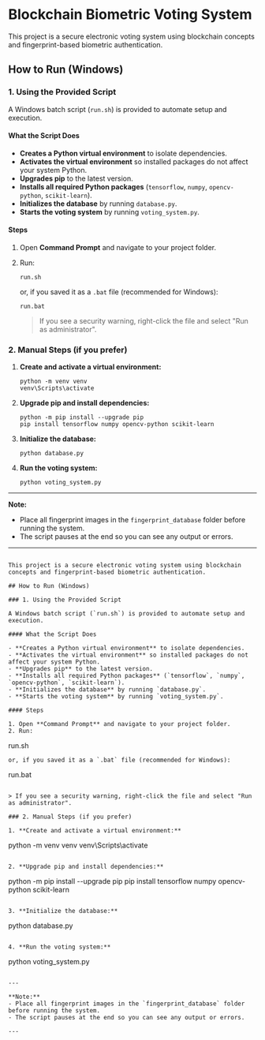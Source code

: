 # Blockchain Biometric Voting System

This project is a secure electronic voting system using blockchain concepts and fingerprint-based biometric authentication.

## How to Run (Windows)

### 1. Using the Provided Script

A Windows batch script (`run.sh`) is provided to automate setup and execution.

#### What the Script Does

- **Creates a Python virtual environment** to isolate dependencies.
- **Activates the virtual environment** so installed packages do not affect your system Python.
- **Upgrades pip** to the latest version.
- **Installs all required Python packages** (`tensorflow`, `numpy`, `opencv-python`, `scikit-learn`).
- **Initializes the database** by running `database.py`.
- **Starts the voting system** by running `voting_system.py`.

#### Steps

1. Open **Command Prompt** and navigate to your project folder.
2. Run:
   ```
   run.sh
   ```
   or, if you saved it as a `.bat` file (recommended for Windows):
   ```
   run.bat
   ```

   > If you see a security warning, right-click the file and select "Run as administrator".

### 2. Manual Steps (if you prefer)

1. **Create and activate a virtual environment:**
   ```
   python -m venv venv
   venv\Scripts\activate
   ```

2. **Upgrade pip and install dependencies:**
   ```
   python -m pip install --upgrade pip
   pip install tensorflow numpy opencv-python scikit-learn
   ```

3. **Initialize the database:**
   ```
   python database.py
   ```

4. **Run the voting system:**
   ```
   python voting_system.py
   ```

---

**Note:**  
- Place all fingerprint images in the `fingerprint_database` folder before running the system.
- The script pauses at the end so you can see any output or errors.

---
```# Blockchain Biometric Voting System

This project is a secure electronic voting system using blockchain concepts and fingerprint-based biometric authentication.

## How to Run (Windows)

### 1. Using the Provided Script

A Windows batch script (`run.sh`) is provided to automate setup and execution.

#### What the Script Does

- **Creates a Python virtual environment** to isolate dependencies.
- **Activates the virtual environment** so installed packages do not affect your system Python.
- **Upgrades pip** to the latest version.
- **Installs all required Python packages** (`tensorflow`, `numpy`, `opencv-python`, `scikit-learn`).
- **Initializes the database** by running `database.py`.
- **Starts the voting system** by running `voting_system.py`.

#### Steps

1. Open **Command Prompt** and navigate to your project folder.
2. Run:
   ```
   run.sh
   ```
   or, if you saved it as a `.bat` file (recommended for Windows):
   ```
   run.bat
   ```

   > If you see a security warning, right-click the file and select "Run as administrator".

### 2. Manual Steps (if you prefer)

1. **Create and activate a virtual environment:**
   ```
   python -m venv venv
   venv\Scripts\activate
   ```

2. **Upgrade pip and install dependencies:**
   ```
   python -m pip install --upgrade pip
   pip install tensorflow numpy opencv-python scikit-learn
   ```

3. **Initialize the database:**
   ```
   python database.py
   ```

4. **Run the voting system:**
   ```
   python voting_system.py
   ```

---

**Note:**  
- Place all fingerprint images in the `fingerprint_database` folder before running the system.
- The script pauses at the end so you can see any output or errors.

---